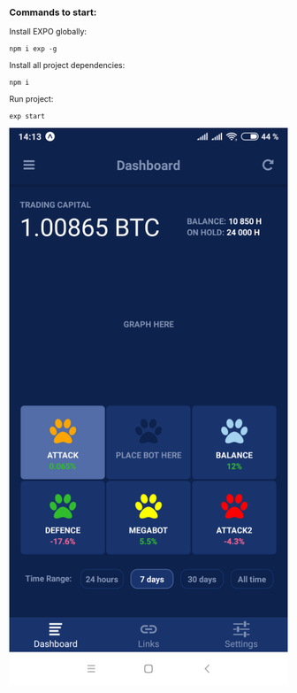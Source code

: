 ### Commands to start:

Install EXPO globally:
```
npm i exp -g
```

Install all project dependencies:
```
npm i
```

Run project:
```
exp start
```

![alt text](https://github.com/qmir/RN.testTask/blob/master/Screenshot.png)
